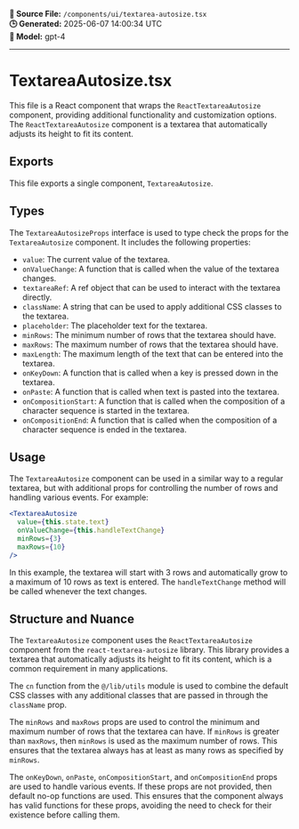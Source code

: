 **📄 Source File:** `/components/ui/textarea-autosize.tsx`  
**🕒 Generated:** 2025-06-07 14:00:34 UTC  
**🤖 Model:** gpt-4

---

# TextareaAutosize.tsx

This file is a React component that wraps the `ReactTextareaAutosize` component, providing additional functionality and customization options. The `ReactTextareaAutosize` component is a textarea that automatically adjusts its height to fit its content.

## Exports

This file exports a single component, `TextareaAutosize`.

## Types

The `TextareaAutosizeProps` interface is used to type check the props for the `TextareaAutosize` component. It includes the following properties:

- `value`: The current value of the textarea.
- `onValueChange`: A function that is called when the value of the textarea changes.
- `textareaRef`: A ref object that can be used to interact with the textarea directly.
- `className`: A string that can be used to apply additional CSS classes to the textarea.
- `placeholder`: The placeholder text for the textarea.
- `minRows`: The minimum number of rows that the textarea should have.
- `maxRows`: The maximum number of rows that the textarea should have.
- `maxLength`: The maximum length of the text that can be entered into the textarea.
- `onKeyDown`: A function that is called when a key is pressed down in the textarea.
- `onPaste`: A function that is called when text is pasted into the textarea.
- `onCompositionStart`: A function that is called when the composition of a character sequence is started in the textarea.
- `onCompositionEnd`: A function that is called when the composition of a character sequence is ended in the textarea.

## Usage

The `TextareaAutosize` component can be used in a similar way to a regular textarea, but with additional props for controlling the number of rows and handling various events. For example:

```jsx
<TextareaAutosize
  value={this.state.text}
  onValueChange={this.handleTextChange}
  minRows={3}
  maxRows={10}
/>
```

In this example, the textarea will start with 3 rows and automatically grow to a maximum of 10 rows as text is entered. The `handleTextChange` method will be called whenever the text changes.

## Structure and Nuance

The `TextareaAutosize` component uses the `ReactTextareaAutosize` component from the `react-textarea-autosize` library. This library provides a textarea that automatically adjusts its height to fit its content, which is a common requirement in many applications.

The `cn` function from the `@/lib/utils` module is used to combine the default CSS classes with any additional classes that are passed in through the `className` prop.

The `minRows` and `maxRows` props are used to control the minimum and maximum number of rows that the textarea can have. If `minRows` is greater than `maxRows`, then `minRows` is used as the maximum number of rows. This ensures that the textarea always has at least as many rows as specified by `minRows`.

The `onKeyDown`, `onPaste`, `onCompositionStart`, and `onCompositionEnd` props are used to handle various events. If these props are not provided, then default no-op functions are used. This ensures that the component always has valid functions for these props, avoiding the need to check for their existence before calling them.
